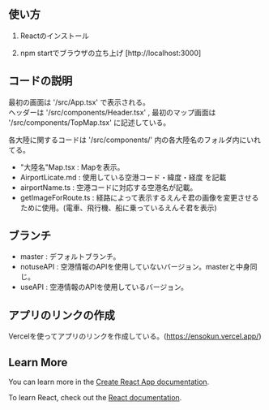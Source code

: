 ## 使い方
1. Reactのインストール

2. npm startでブラウザの立ち上げ [http://localhost:3000]


## コードの説明
最初の画面は '/src/App.tsx' で表示される。  
ヘッダーは '/src/components/Header.tsx' , 最初のマップ画面は '/src/components/TopMap.tsx' に記述している。  


各大陸に関するコードは '/src/components/' 内の各大陸名のフォルダ内にいれてる。  
* "大陸名"Map.tsx : Mapを表示。  
* AirportLicate.md : 使用している空港コード・緯度・経度 を記載  
* airportName.ts : 空港コードに対応する空港名が記載。  
* getImageForRoute.ts : 経路によって表示するえんそ君の画像を変更させるために使用。(電車、飛行機、船に乗っているえんそ君を表示)  


## ブランチ
* master : デフォルトブランチ。
* notuseAPI : 空港情報のAPIを使用していないバージョン。masterと中身同じ。
* useAPI : 空港情報のAPIを使用しているバージョン。


## アプリのリンクの作成
Vercelを使ってアプリのリンクを作成している。(https://ensokun.vercel.app/)


## Learn More

You can learn more in the [Create React App documentation](https://facebook.github.io/create-react-app/docs/getting-started).

To learn React, check out the [React documentation](https://reactjs.org/).
